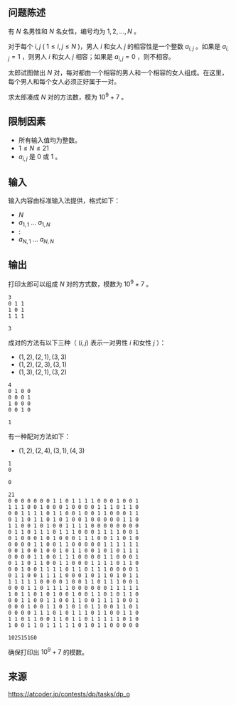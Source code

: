 ## 问题陈述

有 $N$ 名男性和 $N$ 名女性，编号均为 $1, 2, \ldots, N$ 。

对于每个 $i, j$ ( $1 \leq i, j \leq N$ )，男人 $i$ 和女人 $j$ 的相容性是一个整数 $a_{i, j}$ 。如果是 $a_{i, j} = 1$ ，则男人 $i$ 和女人 $j$ 相容；如果是 $a_{i, j} = 0$ ，则不相容。

太郎试图做出 $N$ 对，每对都由一个相容的男人和一个相容的女人组成。在这里，每个男人和每个女人必须正好属于一对。

求太郎凑成 $N$ 对的方法数，模为 $10^9 + 7$ 。

## 限制因素

- 所有输入值均为整数。
- $1 \leq N \leq 21$
- $a_{i, j}$ 是 $0$ 或 $1$ 。

## 输入

输入内容由标准输入法提供，格式如下：


- $N$
- $a_{1, 1}$ $\ldots$ $a_{1, N}$
- $:$
- $a_{N, 1}$ $\ldots$ $a_{N, N}$

## 输出

打印太郎可以组成 $N$ 对的方式数，模数为 $10^9 + 7$ 。

```input1
3
0 1 1
1 0 1
1 1 1
``` 

```output1
3
```

成对的方法有以下三种（ $(i, j)$ 表示一对男性 $i$ 和女性 $j$ ）：

- $(1, 2), (2, 1), (3, 3)$
- $(1, 2), (2, 3), (3, 1)$
- $(1, 3), (2, 1), (3, 2)$ 

```input2
4
0 1 0 0
0 0 0 1
1 0 0 0
0 0 1 0
``` 

```output2
1
```

有一种配对方法如下：

- $(1, 2), (2, 4), (3, 1), (4, 3)$ 

```input3
1
0
``` 

```output3
0
``` 

```input4
21
0 0 0 0 0 0 0 1 1 0 1 1 1 1 0 0 0 1 0 0 1
1 1 1 0 0 1 0 0 0 1 0 0 0 0 1 1 1 0 1 1 0
0 0 1 1 1 1 0 1 1 0 0 1 0 0 1 1 0 0 0 1 1
0 1 1 0 1 1 0 1 0 1 0 0 1 0 0 0 0 0 1 1 0
1 1 0 0 1 0 1 0 0 1 1 1 1 0 0 0 0 0 0 0 0
0 1 1 0 1 1 1 0 1 1 1 0 0 0 1 1 1 1 0 0 1
0 1 0 0 0 1 0 1 0 0 0 1 1 1 0 0 1 1 0 1 0
0 0 0 0 1 1 0 0 1 1 0 0 0 0 0 1 1 1 1 1 1
0 0 1 0 0 1 0 0 1 0 1 1 0 0 1 0 1 0 1 1 1
0 0 0 0 1 1 0 0 1 1 1 0 0 0 0 1 1 0 0 0 1
0 1 1 0 1 1 0 0 1 1 0 0 0 1 1 1 1 0 1 1 0
0 0 1 0 0 1 1 1 1 0 1 1 0 1 1 1 0 0 0 0 1
0 1 1 0 0 1 1 1 1 0 0 0 1 0 1 1 0 1 0 1 1
1 1 1 1 1 0 0 0 0 1 0 0 1 1 0 1 1 1 0 0 1
0 0 0 1 1 0 1 1 1 1 0 0 0 0 0 0 1 1 1 1 1
1 0 1 1 0 1 0 1 0 0 1 0 0 1 1 0 1 0 1 1 0
0 0 1 1 0 0 1 1 0 0 1 1 0 0 1 1 1 1 0 0 1
0 0 0 1 0 0 1 1 0 1 0 1 0 1 1 0 0 1 1 0 1
0 0 0 0 1 1 1 0 1 0 1 1 1 0 1 1 0 0 1 1 0
1 1 0 1 1 0 0 1 1 0 1 1 0 1 1 1 1 1 0 1 0
1 0 0 1 1 0 1 1 1 1 1 0 1 0 1 1 0 0 0 0 0
``` 

```output4
102515160
```

确保打印出 $10^9 + 7$ 的模数。

## 来源

https://atcoder.jp/contests/dp/tasks/dp_o